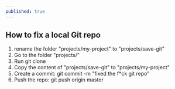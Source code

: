 ```yaml
---
published: true
---
```


## How to fix a local Git repo

1. rename the folder "projects/my-project" to "projects/save-git"
2. Go to the folder "projects/"
3. Run 
	git clone
4. Copy the content of "projects/save-git" to "projects/my-project"
5. Create a commit:
	git commit -m "fixed the f*ck git repo"
5. Push the repo:
	git push origin master


